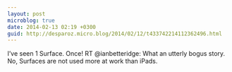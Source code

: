 ```yaml
---
layout: post
microblog: true
date: 2014-02-13 02:19 +0300
guid: http://desparoz.micro.blog/2014/02/12/t433742214112362496.html
---
```

I’ve seen 1 Surface. Once! RT @ianbetteridge: What an utterly bogus story. No, Surfaces are not used more at work than iPads.
